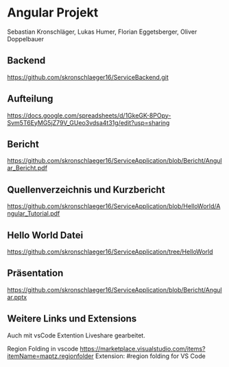 # Angular Projekt
Sebastian Kronschläger, Lukas Humer, Florian Eggetsberger, Oliver Doppelbauer

## Backend
https://github.com/skronschlaeger16/ServiceBackend.git

## Aufteilung
https://docs.google.com/spreadsheets/d/1GkeGK-8POpy-Svm5T6EyMG5jZ79V_GUeo3vdsa4t31g/edit?usp=sharing

## Bericht
https://github.com/skronschlaeger16/ServiceApplication/blob/Bericht/Angular_Bericht.pdf

## Quellenverzeichnis und Kurzbericht
https://github.com/skronschlaeger16/ServiceApplication/blob/HelloWorld/Angular_Tutorial.pdf

## Hello World Datei
https://github.com/skronschlaeger16/ServiceApplication/tree/HelloWorld

## Präsentation
https://github.com/skronschlaeger16/ServiceApplication/blob/Bericht/Angular.pptx


## Weitere Links und Extensions
Auch mit vsCode Extention Liveshare gearbeitet.

Region Folding in vscode 
https://marketplace.visualstudio.com/items?itemName=maptz.regionfolder
Extension: #region folding for VS Code


